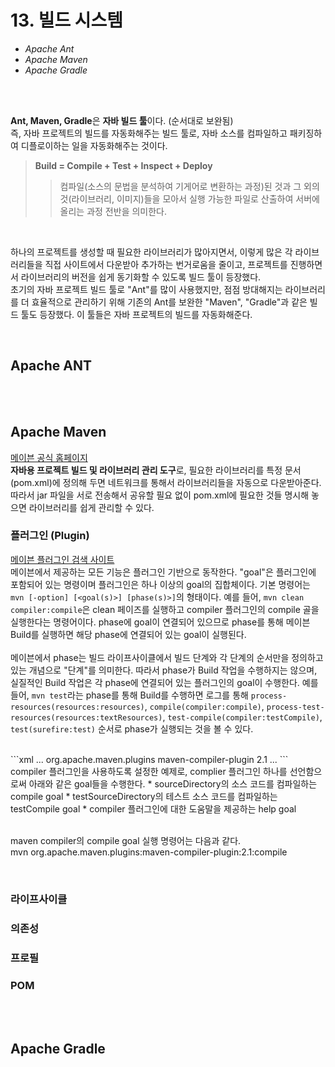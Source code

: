 # 13. 빌드 시스템

* <I>Apache Ant</I>
* <I>Apache Maven</I>
* <I>Apache Gradle</I>

<br><br>

<b>Ant, Maven, Gradle</b>은 <b>자바 빌드 툴</b>이다. (순서대로 보완됨)
<br>
즉, 자바 프로젝트의 빌드를 자동화해주는 빌드 툴로, 자바 소스를 컴파일하고 패키징하여 디플로이하는 일을 자동화해주는 것이다. 
<br>

> <b>Build = Compile + Test + Inspect + Deploy</b>
>> 컴파일(소스의 문법을 분석하여 기게어로 변환하는 과정)된 것과 그 외의 것(라이브러리, 이미지)들을 모아서 실행 가능한 파일로 산출하여 서버에 올리는 과정 전반을 의미한다.

<br>

하나의 프로젝트를 생성할 때 필요한 라이브러리가 많아지면서, 
이렇게 많은 각 라이브러리들을 직접 사이트에서 다운받아 추가하는 번거로움을 줄이고, 
프로젝트를 진행하면서 라이브러리의 버전을 쉽게 동기화할 수 있도록 빌드 툴이 등장했다. 
<br>
초기의 자바 프로젝트 빌드 툴로 "Ant"를 많이 사용했지만, 
점점 방대해지는 라이브러리를 더 효율적으로 관리하기 위해 기존의 Ant를 보완한 "Maven", "Gradle"과 같은 빌드 툴도 등장했다.
이 툴들은 자바 프로젝트의 빌드를 자동화해준다. 

<br>

## Apache ANT

<br><br>

## Apache Maven
[메이븐 공식 홈페이지](http://maven.apache.org/)
<br>
<b>자바용 프로젝트 빌드 및 라이브러리 관리 도구</b>로, 필요한 라이브러리를 특정 문서(pom.xml)에 정의해 두면 네트워크를 통해서 라이브러리들을 자동으로 다운받아준다. 따라서 jar 파일을 서로 전송해서 공유할 필요 없이 pom.xml에 필요한 것들 명시해 놓으면 라이브러리를 쉽게 관리할 수 있다. 

### 플러그인 (Plugin)
[메이븐 플러그인 검색 사이트](http://maven.apache.org/plugins/index.html)
<br>
메이븐에서 제공하는 모든 기능은 플러그인 기반으로 동작한다. "goal"은 플러그인에 포함되어 있는 명령이며 플러그인은 하나 이상의 goal의 집합체이다. 기본 명령어는 `mvn [-option] [<goal(s)>] [phase(s)>]`의 형태이다. 예를 들어, `mvn clean compiler:compile`은 clean 페이즈를 실행하고 compiler 플러그인의 compile 골을 실행한다는 명령어이다. phase에 goal이 연결되어 있으므로 phase를 통해 메이븐 Build를 실행하면 해당 phase에 연결되어 있는 goal이 실행된다. 
<br><br>
메이븐에서 phase는 빌드 라이프사이클에서 빌드 단계와 각 단계의 순서만을 정의하고 있는 개념으로 "단계"를 의미한다. 따라서 phase가 Build 작업을 수행하지는 않으며, 실질적인 Build 작업은 각 phase에 연결되어 있는 플러그인의 goal이 수행한다. 예를 들어, `mvn test`라는 phase를 통해 Build를 수행하면 로그를 통해 `process-resources(resources:resources)`, `compile(compiler:compile)`, `process-test-resources(resources:textResources)`, `test-compile(compiler:testCompile)`, `test(surefire:test)` 순서로 phase가 실행되는 것을 볼 수 있다. 

<br>
```xml
<project>
  ...
  <build>
    <plugins>
      <plugin>
        <groupId>org.apache.maven.plugins</groupId>
        <artifactId>maven-compiler-plugin</artifactId>
        <version>2.1</version>
      </plugin>
    </plugins>
  </build>
  ...
</project>
```
compiler 플러그인을 사용하도록 설정한 예제로, complier 플러그인 하나를 선언함으로써 아래와 같은 goal들을 수행한다. 
* sourceDirectory의 소스 코드를 컴파일하는 compile goal
* testSourceDirectory의 테스트 소스 코드를 컴파일하는 testCompile goal
* compiler 플러그인에 대한 도움말을 제공하는 help goal
<br><br>

maven compiler의 compile goal 실행 명령어는 다음과 같다. 
<br>
mvn org.apache.maven.plugins:maven-compiler-plugin:2.1:compile

<br>

### 라이프사이클
### 의존성
### 프로필
### POM
<br><br>


## Apache Gradle

